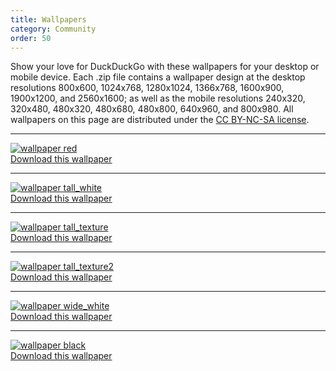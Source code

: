 ```yaml
---
title: Wallpapers
category: Community
order: 50
---
```


<p>
    Show your love for DuckDuckGo with these wallpapers for your desktop or mobile
    device. Each .zip file contains a wallpaper design at the desktop resolutions
    800x600, 1024x768, 1280x1024, 1366x768, 1600x900, 1900x1200, and 2560x1600; as
    well as the mobile resolutions 240x320, 320x480, 480x320, 480x680, 480x800,
    640x960, and 800x980. All wallpapers on this page are distributed under the
    <a href="https://creativecommons.org/licenses/by-nc-sa/3.0/">CC BY-NC-SA license</a>.
</p>

<hr>

<p>
    <a href="http://duckduckgo.com/assets/wallpaper/red.zip">
        <img alt="wallpaper red" src="{{ site.baseurl }}/images/249d9d7d6be68b7c4405addc53219f03.36476">
    </a>
    <br>
    <a href="http://duckduckgo.com/assets/wallpaper/red.zip">Download this wallpaper</a>
</p>

<hr>

<p>
    <a href="http://duckduckgo.com/assets/wallpaper/tall_white.zip">
        <img alt="wallpaper tall_white" src="{{ site.baseurl }}/images/0e4803f9a403aceebec52ad25efe6a37.36477" />
    </a>
    <br>
    <a href="http://duckduckgo.com/assets/wallpaper/tall_white.zip">Download this wallpaper</a>
</p>

<hr>

<p>
    <a href="http://duckduckgo.com/assets/wallpaper/tall_texture.zip">
        <img alt="wallpaper tall_texture" src="{{ site.baseurl }}/images/4cc03c54c2d7e654a10a8ad1727b9e07.36478" />
    </a>
    <br>
    <a href="http://duckduckgo.com/assets/wallpaper/tall_texture.zip">Download this wallpaper</a>
</p>

<hr>

<p>
    <a href="http://duckduckgo.com/assets/wallpaper/tall_texture2.zip">
        <img alt="wallpaper tall_texture2" src="{{ site.baseurl }}/images/52a2ad865d9ac77a453a0e57f2e1a65a.36479" />
    </a>
    <br>
    <a href="http://duckduckgo.com/assets/wallpaper/tall_texture2.zip">Download this wallpaper</a>
</p>

<hr>

<p>
    <a href="http://duckduckgo.com/assets/wallpaper/wide_white.zip">
        <img alt="wallpaper wide_white" src="{{ site.baseurl }}/images/22b30449278be883bbd00fbdf0418844.36480" />
    </a>
    <br>
    <a href="http://duckduckgo.com/assets/wallpaper/wide_white.zip">Download this wallpaper</a>
</p>

<hr>

<p>
    <a href="http://duckduckgo.com/assets/wallpaper/black.zip">
        <img alt="wallpaper black" src="{{ site.baseurl }}/images/364bc084e65375e5a754e85844d3a855.40789" />
    </a>
    <br>
    <a href="http://duckduckgo.com/assets/wallpaper/black.zip">Download this wallpaper</a>
</p>
